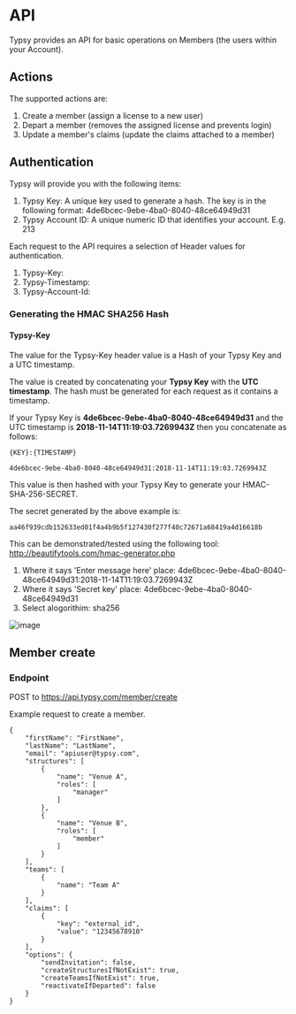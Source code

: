 <base target="_blank">

# API
Typsy provides an API for basic operations on Members (the users within your Account).

## Actions
The supported actions are:
1. Create a member (assign a license to a new user)
2. Depart a member (removes the assigned license and prevents login)
3. Update a member's claims (update the claims attached to a member)

## Authentication
Typsy will provide you with the following items:
1. Typsy Key: A unique key used to generate a hash.  The key is in the following format: 4de6bcec-9ebe-4ba0-8040-48ce64949d31
2. Typsy Account ID: A unique numeric ID that identifies your account. E.g. 213

Each request to the API requires a selection of Header values for authentication.

1. Typsy-Key: <INSERT HMACSHA256 HASH OF TYPSY KEY AND TIMESTAMP>
2. Typsy-Timestamp: <INSERT UTC TIMESTAMP>
3. Typsy-Account-Id: <INSERT TYPSY ACCOUNT ID>

### Generating the HMAC SHA256 Hash
#### Typsy-Key
The value for the Typsy-Key header value is a Hash of your Typsy Key and a UTC timestamp.  

The value is created by concatenating your **Typsy Key** with the **UTC timestamp**. The hash must be generated for each request as it contains a timestamp.

If your Typsy Key is **4de6bcec-9ebe-4ba0-8040-48ce64949d31** and the UTC timestamp is **2018-11-14T11:19:03.7269943Z** then you concatenate as follows:

	{KEY}:{TIMESTAMP}

	4de6bcec-9ebe-4ba0-8040-48ce64949d31:2018-11-14T11:19:03.7269943Z

This value is then hashed with your Typsy Key to generate your HMAC-SHA-256-SECRET.

The secret generated by the above example is: 
	
	aa46f939cdb152633ed01f4a4b9b5f127430f277f40c72671a68419a4d16618b

This can be demonstrated/tested using the following tool: http://beautifytools.com/hmac-generator.php
1. Where it says 'Enter message here' place: 4de6bcec-9ebe-4ba0-8040-48ce64949d31:2018-11-14T11:19:03.7269943Z
2. Where it says 'Secret key' place: 4de6bcec-9ebe-4ba0-8040-48ce64949d31
3. Select alogorithim: sha256

![image](https://github.com/typsy-dev/documentation/assets/35910839/8e947f0d-a5ad-4426-b6fa-53643649cc8f)

## Member create

### Endpoint
POST to https://api.typsy.com/member/create

Example request to create a member.

	{
        "firstName": "FirstName",
        "lastName": "LastName",
        "email": "apiuser@typsy.com",
        "structures": [
            {
                "name": "Venue A",
                "roles": [
                    "manager"
                ]
            },
            {
                "name": "Venue B",
                "roles": [
                    "member"
                ]
            }
        ],
        "teams": [
            {
                "name": "Team A"
            }
        ],
        "claims": [
            {
                "key": "external_id",
                "value": "12345678910"
            }
        ],
        "options": {
            "sendInvitation": false,
            "createStructuresIfNotExist": true,
            "createTeamsIfNotExist": true,
            "reactivateIfDeparted": false
        }
    }
